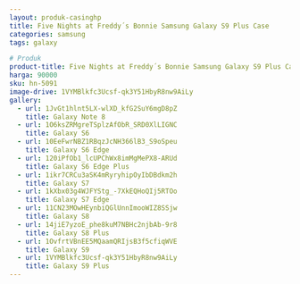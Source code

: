 ```yaml
---
layout: produk-casinghp
title: Five Nights at Freddy´s Bonnie Samsung Galaxy S9 Plus Case
categories: samsung
tags: galaxy

# Produk
product-title: Five Nights at Freddy´s Bonnie Samsung Galaxy S9 Plus Case
harga: 90000
sku: hn-5091
image-drive: 1VYMBlkfc3Ucsf-qk3Y51HbyR8nw9AiLy
gallery:
  - url: 1JvGt1hlnt5LX-wlXD_kfG2SuY6mgD8pZ
    title: Galaxy Note 8
  - url: 1O6ksZRMgreTSplzAfObR_SRD0XlLIGNC
    title: Galaxy S6
  - url: 10EeFwrNBZ1RBqzJcNH366lB3_S9oSpeu
    title: Galaxy S6 Edge
  - url: 120iPfOb1_lcUPChWx8imMgMePX8-ARUd
    title: Galaxy S6 Edge Plus
  - url: 1ikr7CRCu3aSK4mRyryhipOyIbDBdkm2h
    title: Galaxy S7
  - url: 1kXbx03g4WJFYStg_-7XkEQHoQIj5RTOo
    title: Galaxy S7 Edge
  - url: 11CN23MOwHEynbiQGlUnnImooWIZ8SSjw
    title: Galaxy S8
  - url: 14jiE7yzoE_phe8kuM7NBHc2njbAb-9r8
    title: Galaxy S8 Plus
  - url: 1OvfrtVBnEE5MQaamQRIjsB3f5cfiqWVE
    title: Galaxy S9
  - url: 1VYMBlkfc3Ucsf-qk3Y51HbyR8nw9AiLy
    title: Galaxy S9 Plus
---
```

